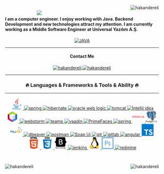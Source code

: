 <img align="right" src="https://komarev.com/ghpvc/?username=hakandereli&label=Profile%20views&color=0e75b6&style=flat" alt="hakandereli"/>
<br/>

<img width="400" align="right" src="https://camo.githubusercontent.com/c1dcb74cc1c1835b1d716f5051499a2814c683c806b15f04b0eba492863703e9/68747470733a2f2f63646e2e6472696262626c652e636f6d2f75736572732f3733303730332f73637265656e73686f74732f363538313234332f6176656e746f2e676966"/>

<h4>
I am a computer engineer. I enjoy working with Java. Backend Development and new technologies attract my attention. I am currently working as a Middle Software Engineer at Universal Yazılım A.Ş.
</h4>
<p align="center">
<a href="https://www.java.com/tr/" target="blank">
    <img src="https://pbs.twimg.com/media/E00ZEgIVEAQFaZx.jpg" align="center" alt="JAVA" width="150"/>
</a>
</p>

<hr>

<h4 align="center">Contact Me</h4>
<p align="center">


<a href="https://linkedin.com/in/hakandereli" target="blank">
    <img align="center" src="https://www.vectorlogo.zone/logos/linkedin/linkedin-ar21.svg" alt="hakandereli"/>
</a>

<a href="mailto:hakandereli28@gmail.com" target="blank">
    <img align="center" src="https://www.vectorlogo.zone/logos/gmail/gmail-ar21.svg" alt="hakandereli"/>
</a>
</p>


<hr/>

<h3 align="center"> &#128293; Languages & Frameworks & Tools & Ability &#128293;</h3>
<hr/>


<p align="center">

<a href="https://www.java.com" target="_blank" rel="noreferrer">
    <img src="https://raw.githubusercontent.com/devicons/devicon/master/icons/java/java-original.svg" alt="java" width="40" height="40"/>
</a>
<a href="https://spring.io/" target="_blank" rel="noreferrer">
    <img src="https://www.vectorlogo.zone/logos/springio/springio-icon.svg" alt="spring" width="40" height="40"/>
</a>
<a href="https://hibernate.org/" target="_blank" rel="noreferrer">
    <img src="https://www.vectorlogo.zone/logos/hibernate/hibernate-icon.svg" alt="hibernate" width="40" height="40"/>
</a>
<a href="https://www.oracle.com/tr/java/weblogic/" target="_blank" rel="noreferrer">
    <img src="https://www.bacula.lat/wp-content/uploads/2019/05/weblogic-logo.png" alt="oracle web logic" width="40" height="40"/>
</a>
<a href="https://tomcat.apache.org/" target="_blank" rel="noreferrer">
    <img src="https://www.vectorlogo.zone/logos/apache_tomcat/apache_tomcat-icon.svg" alt="tomcat" width="40" height="40"/>
</a>
<a href="https://www.jetbrains.com/idea/" target="_blank" rel="noreferrer">
    <img src="https://upload.wikimedia.org/wikipedia/commons/thumb/9/9c/IntelliJ_IDEA_Icon.svg/800px-IntelliJ_IDEA_Icon.svg.png" alt="İntellij idea" width="40" height="40"/>
</a>
<a href="https://netbeans.apache.org/" target="_blank" rel="noreferrer">
    <img src="https://raw.githubusercontent.com/edent/SuperTinyIcons/da6a740c5fc9973f8d67b0e8791d1c04d1975d45/images/svg/netbeans.svg" alt="netbeans" title="netbeans" width="40" height="40"/>
</a>
<a href="https://www.jetbrains.com/webstorm/" target="_blank" rel="noreferrer">
    <img src="https://upload.wikimedia.org/wikipedia/commons/thumb/c/c0/WebStorm_Icon.svg/1200px-WebStorm_Icon.svg.png" alt="webstorm" width="40" height="40"/>
</a>
<a href="https://www.microsoft.com/tr-tr/education/products/teams" target="_blank" rel="noreferrer">
    <img src="https://upload.wikimedia.org/wikipedia/commons/thumb/c/c9/Microsoft_Office_Teams_%282018%E2%80%93present%29.svg/2203px-Microsoft_Office_Teams_%282018%E2%80%93present%29.svg.png" alt="teams" width="40" height="40"/>
</a>
<a href="https://vaadin.com/" target="_blank" rel="noreferrer">
    <img src="https://raw.githubusercontent.com/wappalyzer/wappalyzer/4b81894d523c738b5b5c42b38b4c092f53529b96/src/drivers/webextension/images/icons/Vaadin.svg" alt="vaadin" width="40" height="40"/>
</a>
<a href="https://www.primefaces.org/" target="_blank" rel="noreferrer">
    <img src="https://www.primefaces.org/wp-content/uploads/2018/05/primeng-logo-black.png" alt="PrimeFaces" width="40" height="40"/>
</a>
<a href="https://maven.apache.org/" target="_blank" rel="noreferrer">
    <img src="https://upload.vectorlogo.zone/logos/apache_maven/images/bf250be6-ab7f-4191-b421-8d0acb1dc6e4.svg" alt="spring" width="40" height="40"/>
</a>
<a href="https://www.oracle.com/" target="_blank" rel="noreferrer">
    <img src="https://raw.githubusercontent.com/devicons/devicon/master/icons/oracle/oracle-original.svg" alt="oracle" width="40" height="40"/>
</a>
<a href="https://www.postgresql.org" target="_blank" rel="noreferrer">
    <img src="https://raw.githubusercontent.com/devicons/devicon/master/icons/postgresql/postgresql-original-wordmark.svg" alt="postgresql" width="40" height="40"/>
</a>
<a href="https://www.mysql.com/" target="_blank" rel="noreferrer">
    <img src="https://raw.githubusercontent.com/devicons/devicon/master/icons/mysql/mysql-original-wordmark.svg" alt="mysql" width="40" height="40"/>
</a>
<a href="https://dbeaver.io/" target="_blank" rel="noreferrer">
    <img src="https://upload.wikimedia.org/wikipedia/commons/thumb/b/b5/DBeaver_logo.svg/384px-DBeaver_logo.svg.png?20210313151619" alt="dbeaver" width="40" height="40"/>
</a>
<a href="https://postman.com" target="_blank" rel="noreferrer">
    <img src="https://www.vectorlogo.zone/logos/getpostman/getpostman-icon.svg" alt="postman" width="40" height="40"/>
</a>
<a href="https://www.soapui.org/" target="_blank" rel="noreferrer">
    <img src="https://static1.smartbear.co/soapui/media/images/stories/homepage/features/soapui-logo.png" alt="Soap Ui" width="40" height="40"/>
</a>
<a href="https://git-scm.com/" target="_blank" rel="noreferrer">
    <img src="https://www.vectorlogo.zone/logos/git-scm/git-scm-icon.svg"alt="git" width="40" height="40"/>
</a>
<a href="https://about.gitlab.com/" target="_blank" rel="noreferrer">
    <img src="https://www.vectorlogo.zone/logos/gitlab/gitlab-tile.svg" alt="gitlab" width="40" height="40"/>
</a>
<a href="https://angular.io" target="_blank" rel="noreferrer">
    <img src="https://angular.io/assets/images/logos/angular/angular.svg" alt="angular" width="40" height="40"/>
</a>
<a href="https://www.typescriptlang.org/" target="_blank" rel="noreferrer">
    <img src="https://raw.githubusercontent.com/devicons/devicon/master/icons/typescript/typescript-original.svg" alt="typescript" width="40" height="40"/>
</a>
<a href="https://www.w3.org/html/" target="_blank" rel="noreferrer">
    <img src="https://raw.githubusercontent.com/devicons/devicon/master/icons/html5/html5-original-wordmark.svg" alt="html5" width="40" height="40"/>
</a>
<a href="https://www.w3schools.com/css/" target="_blank" rel="noreferrer">
    <img src="https://raw.githubusercontent.com/devicons/devicon/master/icons/css3/css3-original-wordmark.svg" alt="css3" width="40" height="40"/>
</a>
<a href="https://getbootstrap.com" target="_blank" rel="noreferrer">
    <img src="https://raw.githubusercontent.com/devicons/devicon/master/icons/bootstrap/bootstrap-plain-wordmark.svg" alt="bootstrap" width="40" height="40" />
</a>
<a href="https://www.jenkins.io" target="_blank" rel="noreferrer">
    <img src="https://www.vectorlogo.zone/logos/jenkins/jenkins-icon.svg" alt="jenkins" width="40" height="40"/>
</a>
<a href="https://www.linux.org/" target="_blank" rel="noreferrer">
    <img src="https://raw.githubusercontent.com/devicons/devicon/master/icons/linux/linux-original.svg" alt="linux" width="40" height="40"/>
</a>
<a href="https://www.photoshop.com/en" target="_blank" rel="noreferrer">
    <img src="https://raw.githubusercontent.com/devicons/devicon/master/icons/photoshop/photoshop-line.svg"alt="photoshop"width="40"height="40"/>
</a>
<a href="https://www.redmine.org/" target="_blank" rel="noreferrer">
    <img src="https://www.drupal.org/files/styles/grid-3-2x/public/images/Redmine-Logo-CyberSprocket-Composite-300x300-png8.png?itok=TOEGwFSB" alt="redmine" width="40" height="40"/>
</a>

</p>

<br/>

<p>
    <img align="left" src="https://github-readme-stats.vercel.app/api/top-langs?username=hakandereli&show_icons=true&locale=en&layout=compact" alt="hakandereli"/>
</p>

<p>
    <img align="right" src="https://github-readme-stats.vercel.app/api?username=hakandereli&show_icons=true&locale=en" alt="hakandereli"/>
</p>
